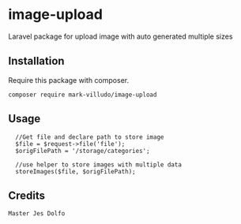 # image-upload
Laravel package for upload image with auto generated multiple sizes

## Installation

Require this package with composer.

```shell
composer require mark-villudo/image-upload
```


## Usage
```
  //Get file and declare path to store image
  $file = $request->file('file');
  $origFilePath = '/storage/categories';
  
  //use helper to store images with multiple data
  storeImages($file, $origFilePath);
```

## Credits

```
Master Jes Dolfo

```
